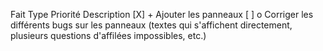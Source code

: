Fait  Type  Priorité  Description
[X]   +               Ajouter les panneaux
[ ]   o               Corriger les différents bugs sur les panneaux (textes qui s'affichent directement, plusieurs questions d'affilées impossibles, etc.)
